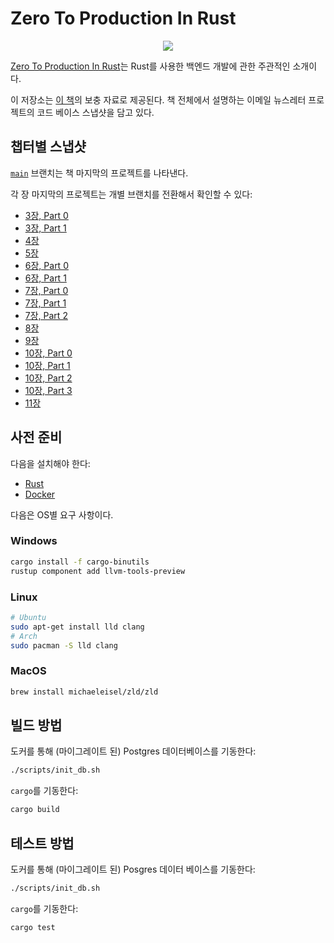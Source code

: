 # Zero To Production In Rust

<div align="center"><a href="https://zero2prod.com" target="_blank"><img src="https://www.zero2prod.com/assets/img/zero2prod_banner.webp" /></a></div>

[Zero To Production In Rust](https://zero2prod.com)는 Rust를 사용한 백엔드 개발에 관한 주관적인 소개이다.

이 저장소는 [이 책](https://zero2prod.com/)의 보충 자료로 제공된다. 책 전체에서 설명하는 이메일 뉴스레터 프로젝트의 코드 베이스 스냅샷을 담고 있다.

## 챕터별 스냅샷

[`main`](https://github.com/moseskim/zero-to-production) 브랜치는 책 마지막의 프로젝트를 나타낸다.

각 장 마지막의 프로젝트는 개별 브랜치를 전환해서 확인할 수 있다:

- [3장, Part 0](https://github.com/moseskim/zero-to-production/tree/root-chapter-03-part0)
- [3장, Part 1](https://github.com/moseskim/zero-to-production/tree/root-chapter-03-part1)
- [4장](https://github.com/moseskim/zero-to-production/tree/root-chapter-04)
- [5장](https://github.com/moseskim/zero-to-production/tree/root-chapter-05)
- [6장, Part 0](https://github.com/moseskim/zero-to-production/tree/root-chapter-06-part0)
- [6장, Part 1](https://github.com/moseskim/zero-to-production/tree/root-chapter-06-part1)
- [7장, Part 0](https://github.com/moseskim/zero-to-production/tree/root-chapter-07-part0)
- [7장, Part 1](https://github.com/moseskim/zero-to-production/tree/root-chapter-07-part1)
- [7장, Part 2](https://github.com/moseskim/zero-to-production/tree/root-chapter-07-part2)
- [8장](https://github.com/moseskim/zero-to-production/tree/root-chapter-08)
- [9장](https://github.com/moseskim/zero-to-production/tree/root-chapter-09)
- [10장, Part 0](https://github.com/moseskim/zero-to-production/tree/root-chapter-10-part0)
- [10장, Part 1](https://github.com/moseskim/zero-to-production/tree/root-chapter-10-part1)
- [10장, Part 2](https://github.com/moseskim/zero-to-production/tree/root-chapter-10-part2)
- [10장, Part 3](https://github.com/moseskim/zero-to-production/tree/root-chapter-10-part3)
- [11장](https://github.com/moseskim/zero-to-production/tree/root-chapter-11)

## 사전 준비

다음을 설치해야 한다:

- [Rust](https://www.rust-lang.org/tools/install)
- [Docker](https://docs.docker.com/get-docker/)

다음은 OS별 요구 사항이다.

### Windows
  
```bash
cargo install -f cargo-binutils
rustup component add llvm-tools-preview
```

### Linux

```bash
# Ubuntu 
sudo apt-get install lld clang
# Arch 
sudo pacman -S lld clang
```

### MacOS

```bash
brew install michaeleisel/zld/zld
```

## 빌드 방법

도커를 통해 (마이그레이트 된) Postgres 데이터베이스를 기동한다:

```bash
./scripts/init_db.sh
```

`cargo`를 기동한다:

```bash
cargo build
```

## 테스트 방법

도커를 통해 (마이그레이트 된) Posgres 데이터 베이스를 기동한다:

```bash
./scripts/init_db.sh
```

`cargo`를 기동한다:

```bash
cargo test 
```
